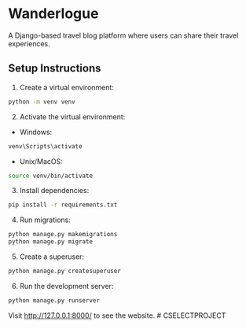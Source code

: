 # Wanderlogue 

A Django-based travel blog platform where users can share their travel experiences.

## Setup Instructions

1. Create a virtual environment:
```bash
python -m venv venv
```

2. Activate the virtual environment:
- Windows:
```bash
venv\Scripts\activate
```
- Unix/MacOS:
```bash
source venv/bin/activate
```

3. Install dependencies:
```bash
pip install -r requirements.txt
```

4. Run migrations:
```bash
python manage.py makemigrations
python manage.py migrate
```

5. Create a superuser:
```bash
python manage.py createsuperuser
```

6. Run the development server:
```bash
python manage.py runserver
```

Visit http://127.0.0.1:8000/ to see the website. #   C S E L E C T P R O J E C T  
 